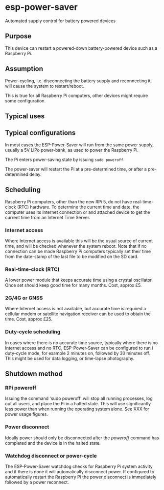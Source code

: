 # esp-power-saver
Automated supply control for battery powered devices


## Purpose
This device can restart a powered-down battery-powered device such as a Raspberry Pi.

## Assumption

Power-cycling, i.e. disconnecting the battery supply and reconnecting it, will cause the system to restart/reboot.

This is true for all Raspberry Pi computers, other devices might require some configuration.

## Typical uses




## Typical configurations

In most cases the ESP-Power-Saver will run from the same power supply, usually a 5V LiPo power-bank, as used to power the Raspberry Pi.

The Pi enters power-saving state by issuing ```sudo poweroff```

The power-saver will restart the Pi at a pre-determined time, or after a pre-determined delay.

## Scheduling

Raspberry Pi computers, other than the new RPi 5, do not have real-time-clock (RTC) hardware.  To determine the current time and date, the computer uses its Internet connection or and attached device to get the current time from an Internet Time Server.

### Internet access

Where Internet access is available this will be the usual source of current time, and will be checked whenever the system reboot.  Note that if no connection can be made Raspberry Pi computers typically set their time from the date-stamp of the last file to be modified on the SD card.

### Real-time-clock (RTC)

A lower power module that keeps accurate time using a crystal oscillator.  Once set should keep good time for many months. Cost, approx £5.

### 2G/4G or GNSS

Where Internet access is not available, but accurate time is required a cellular modem or satellite navigation receiver can be used to obtain the time. Cost, approx £25.

### Duty-cycle scheduling

In cases where there is no accurate time source, typically where there is no Internet access and no RTC, ESP-Power-Saver can be configured to run i duty-cycle mode, for example 2 minutes on, followed by 30 minutes off.  This might be used for data logging, or time-lapse photography.


## Shutdown method

### RPi poweroff

Issuing the command 'sudo poweroff' will stop all running processes, log out all users, and place the Pi in a halted state.  This will use significantly less power than when running the operating system alone.  See XXX for power usage figures.

### Power disconnect

Ideally power should only be disconnected after the *poweroff* command has completed and the device is in the halted state.

### Watchdog disconnect or power-cycle

The ESP-Power-Saver watchdog checks for Raspberry Pi system activity and if there is none it will automatically disconnect power.  If configured to automatically restart the Raspberry Pi the power disconnect is immediately followed by a power reconnect.

